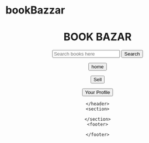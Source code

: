 # bookBazzar
<!DOCTYPE html>
<html lang="en">
<head>
    <meta charset="UTF-8">
    <meta name="viewport" content="width=device-width, initial-scale=1.0">
    <link rel="stylesheet" href="homepage.css">
    <title>BOOK BAZZAR3333</title>
</head>
<body>
    <header>
        <div class="logo headdiv">
            <h1>BOOK BAZAR</h1>
        </div>
        <div class="search headdiv" id="searchdiv">
            <form method="post" action="/searchresult">
                <input placeholder="Search books here" name="searched" class="searchbox" />
                <button>Search</button>
            </form>
        </div>
        <div class="buttns">
            <div class="headdiv">
                <form method="get" action="/home"><button>home</button></form>
            </div>
            <div class="headdiv">
                <form method="get" action="/sellform"><button>Sell</button></form>
            </div>
            <div class="headdiv">
                <form method="get" action="/yourprofile"><button>Your Profile</button></form>
            </div>
        </div>
        
    </header>
    <section>
       
    </section>
    <footer>
      
    </footer>
</body>
</html>
